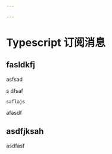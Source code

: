 ```yaml
---

---
```



# Typescript 订阅消息

## fasldkfj 

asfsad

s
dfsaf

```
saflajs
```
afasdf 

## asdfjksah 

asdfasf